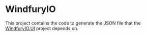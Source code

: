 # WindfuryIO
This project contains the code to generate the JSON file that the [WindfuryIO.UI](https://github.com/sorrellp/WindfuryIO.UI) project depends on.  
